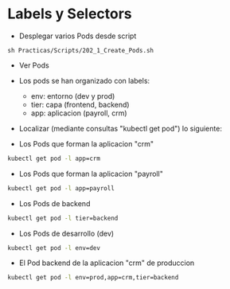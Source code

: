 # Labels y Selectors

  * Desplegar varios Pods desde script

```
sh Practicas/Scripts/202_1_Create_Pods.sh
```

  * Ver Pods

  * Los pods se han organizado con labels:
    * env: entorno (dev y prod)
    * tier: capa (frontend, backend)
    * app: aplicacion (payroll, crm)

  * Localizar (mediante consultas "kubectl get pod") lo siguiente:
  
  * Los Pods que forman la aplicacion "crm"

```bash
kubectl get pod -l app=crm
```

  * Los Pods que forman la aplicacion "payroll"

```bash
kubectl get pod -l app=payroll
```

  * Los Pods de backend

```bash
kubectl get pod -l tier=backend
```

  * Los Pods de desarrollo (dev)

```bash
kubectl get pod -l env=dev
```

  * El Pod backend de la aplicacion "crm" de produccion

```bash
kubectl get pod -l env=prod,app=crm,tier=backend
```

